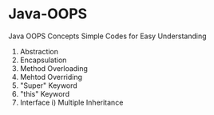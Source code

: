 # Java-OOPS
Java OOPS Concepts
Simple Codes for Easy Understanding
1) Abstraction 
2) Encapsulation
3) Method Overloading
4) Mehtod Overriding
5) "Super" Keyword
6) "this" Keyword
7) Interface
   i) Multiple Inheritance

